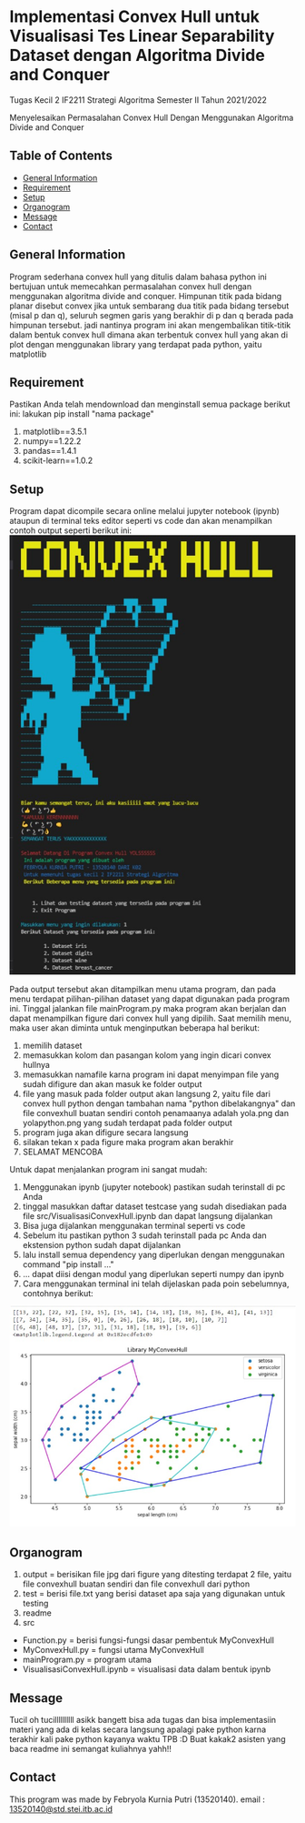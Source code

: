 # Implementasi Convex Hull untuk Visualisasi Tes Linear Separability Dataset dengan Algoritma Divide and Conquer
Tugas Kecil 2 IF2211 Strategi Algoritma Semester II Tahun 2021/2022

Menyelesaikan Permasalahan Convex Hull Dengan Menggunakan Algoritma Divide and Conquer

## Table of Contents
* [General Information](#general-information)
* [Requirement](#requirement)
* [Setup](#setup)
* [Organogram](#organogram)
* [Message](#message)
* [Contact](#contact)

## General Information
  Program sederhana convex hull yang ditulis dalam bahasa python ini bertujuan untuk memecahkan
  permasalahan convex hull dengan menggunakan algoritma divide and conquer. Himpunan titik pada bidang planar disebut convex jika untuk sembarang dua titik pada bidang tersebut (misal p dan q), seluruh segmen garis yang berakhir di p dan q berada pada himpunan tersebut. jadi nantinya program
  ini akan mengembalikan titik-titik dalam bentuk convex hull dimana akan terbentuk convex hull yang
  akan di plot dengan menggunakan library yang terdapat pada  python, yaitu matplotlib

## Requirement
Pastikan Anda telah mendownload dan menginstall semua package berikut ini:
lakukan pip install "nama package"
1. matplotlib==3.5.1
2. numpy==1.22.2
3. pandas==1.4.1
4. scikit-learn==1.0.2

## Setup
Program dapat dicompile secara online melalui jupyter notebook (ipynb) ataupun di terminal teks editor seperti vs code dan akan menampilkan contoh output seperti berikut ini:
<img src="tampilanAwal.jpg" />

Pada output tersebut akan ditampilkan menu utama program, dan pada menu terdapat
pilihan-pilihan dataset yang dapat digunakan pada program ini. Tinggal jalankan
file mainProgram.py maka program akan berjalan dan dapat menampilkan figure dari convex hull yang dipilih. Saat memilih menu, maka user akan diminta untuk menginputkan beberapa hal berikut:
1. memilih dataset
2. memasukkan kolom dan pasangan kolom yang ingin dicari convex hullnya
3. memasukkan namafile karna program ini dapat menyimpan file yang sudah difigure
   dan akan masuk ke folder output
4. file yang masuk pada folder output akan langsung 2, yaitu file dari convex hull python dengan
   tambahan nama "python dibelakangnya" dan file convexhull buatan sendiri
   contoh penamaanya adalah yola.png dan yolapython.png yang sudah terdapat pada folder output
5. program juga akan difigure secara langsung
6. silakan tekan x pada figure maka program akan berakhir
7. SELAMAT MENCOBA

Untuk dapat menjalankan program ini sangat mudah:
1. Menggunakan ipynb (jupyter notebook) pastikan sudah terinstall di pc Anda
2. tinggal masukkan daftar dataset testcase yang sudah disediakan pada file
   src/VisualisasiConvexHull.ipynb dan dapat langsung dijalankan
3. Bisa juga dijalankan menggunakan terminal seperti vs code
4. Sebelum itu pastikan python 3 sudah terinstall pada pc Anda
   dan ekstension python sudah dapat dijalankan
5. lalu install semua dependency yang diperlukan dengan menggunakan command
   "pip install ..." 
6. ... dapat diisi dengan modul yang diperlukan seperti numpy dan ipynb
7. Cara menggunakan terminal ini telah dijelaskan pada poin sebelumnya, contohnya berikut:
<img src="output.jpg" />

## Organogram
1. output = berisikan file jpg dari figure yang ditesting 
  terdapat 2 file, yaitu file convexhull buatan sendiri dan file convexhull dari python
2. test = berisi file.txt yang berisi dataset apa saja yang digunakan untuk testing
3. readme
4. src
 - Function.py = berisi fungsi-fungsi dasar pembentuk MyConvexHull
 - MyConvexHull.py = fungsi utama MyConvexHull
 - mainProgram.py = program utama
 - VisualisasiConvexHull.ipynb = visualisasi data dalam bentuk ipynb
 
## Message
Tucil oh tucillllllllll
asikk bangett bisa ada tugas dan bisa implementasiin materi yang ada di kelas secara langsung
apalagi pake python karna terakhir kali pake python kayanya waktu TPB :D
Buat kakak2 asisten yang baca readme ini semangat kuliahnya yahh!!

## Contact
This program was made by Febryola Kurnia Putri (13520140).
email : 13520140@std.stei.itb.ac.id
